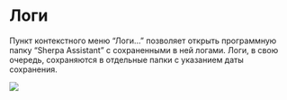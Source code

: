 # Логи

Пункт контекстного меню “Логи…” позволяет открыть программную папку “Sherpa Assistant” с сохраненными в ней логами. Логи, в свою очередь, сохраняются в отдельные папки с указанием даты сохранения.

![](https://sherparpa.ru/wp-content/uploads/2024/03/kntkstmenyulogi.png)
